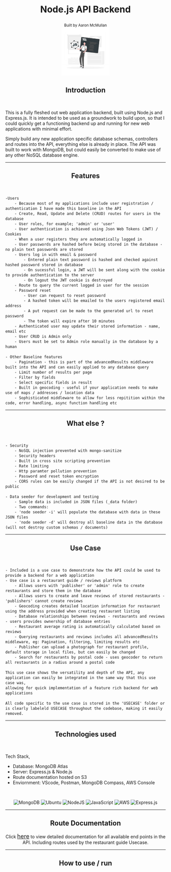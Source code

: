 <h1 align="center">
  Node.js API Backend
</h1>

<div align="center">
  <sub>Built by Aaron McMullan </sub>
</div>

<div align="center">
  <img src="public/JavaScript frameworks-rafiki.png" width="30%"/>
</div>

<h2 align="center">
  Introduction
</h2>
<br>

This is a fully fleshed out web application backend, built using Node.js and Express.js. It is intended to be used as a groundwork to build upon,
so that I could quickly get a functioning backend up and running for new web applications with minimal effort.

Simply build any new application specific database schemas, controllers and routes into the API, everything else is already in place. The API was built to
work with MongoDB, but could easily be converted to make use of any other NoSQL database engine.

<hr>
<h2 align="center">
  Features
</h2>
<br>

    -Users
        - Because most of my applications include user registration / authentication I have made this baseline in the API
        - Create, Read, Update and Delete (CRUD) routes for users in the database
        - User roles, for example; 'admin' or 'user'
        - User authentication is achieved using Json Web Tokens (JWT) / Cookies
        - When a user registers they are automatically logged in
        - User passwords are hashed before being stored in the database - no plain text passwords are stored
        - Users log in with email & password
            - Entered plain text password is hashed and checked against hashed password stored in database
            - On sucessful login, a JWT will be sent along with the cookie to provide authentication to the server
            - On logout the JWT cookie is destroyed
        - Route to query the current logged in user for the session
        - Password reset
            - User can request to reset password
            - A hashed token will be emailed to the users registered email address
            - A put request can be made to the generated url to reset password
            - The token will expire after 10 minutes
        - Authenticated user may update their stored information - name, email etc
        - User CRUD is Admin only
        - Users must be set to Admin role manually in the database by a human

    - Other Baseline features
        - Pagination - this is part of the advancedResults middleware built into the API and can easily applied to any database query
        - Limit number of results per page
        - Filter by fields
        - Select specific fields in result
        - Built in geocoding - useful if your application needs to make use of maps / addresses / location data
        - Sophisticated middleware to allow for less repitition within the code, error handling, async function handling etc

<hr>
<h2 align="center">
 What else ?
</h2>
<br>

    - Security
        - NoSQL injection prevented with mongo-sanitize
        - Security headers
        - Built in cross site scripting prevention
        - Rate limiting
        - Http paramter pollution prevention
        - Password and reset token encryption
        - CORS rules can be easily changed if the API is not desired to be public

    - Data seeder for development and testing
        - Sample data is included in JSON files (_data folder)
        - Two commands:
        - 'node seeder -i' will populate the database with data in these JSON files
        - 'node seeder -d' will destroy all baseline data in the database (will not destroy custom schemas / documents)

<hr>
<h2 align="center">
 Use Case
</h2>
<br>

    - Included is a use case to demonstrate how the API could be used to provide a backend for a web application
    - Use case is a restaurant guide / reviews platform
        - Allows users with 'publisher' or 'admin' role to create restaurants and store them in the database
        - Allows users to create and leave reviews of stored restaurants - 'publishers' cannot create reviews
        - Geocoding creates detailed location information for restaurant using the address provided when creating restaurant listing
        - Database relationships between reviews - restaurants and reviews - users provides ownership of database entries
        - Restaurant average rating is automatically calculated based on reviews
        - Querying restaurants and reviews includes all advancedResults middleware, eg: Pagination, filtering, limiting results etc
        - Publisher can upload a photograph for restaurant profile, default storage in local files, but can easily be changed
        - Search for restaurants by postal code - uses geocoder to return all restaurants in a radius around a postal code

    This use case shows the versatility and depth of the API, any application can easily be integrated in the same way that this use case was,
    allowing for quick implementation of a feature rich backend for web applications

    All code specific to the use case is stored in the 'USECASE' folder or is clearly labeleld USECASE throughout the codebase, making it easily removed.

<hr>
<h2 align="center">
 Technologies used
</h2>
<br>

Tech Stack,

-   Database: MongoDB Atlas
-   Server: Express.js & Node.js
-   Route documentation hosted on S3
-   Enviornment: VScode, Postman, MongoDB Compass, AWS Console

<br>
<p align="center">
  <img alt="MongoDB" src ="https://img.shields.io/badge/MongoDB-%234ea94b.svg?&style=for-the-badge&logo=mongodb&logoColor=white"/>
  <img alt="Ubuntu" src ="https://camo.githubusercontent.com/d6de31463470dd4540e7ece7849e6d38d423825f113ea4ae639f4dcfd0392d82/68747470733a2f2f696d672e736869656c64732e696f2f62616467652f5562756e74752d4539353432303f7374796c653d666f722d7468652d6261646765266c6f676f3d7562756e7475266c6f676f436f6c6f723d7768697465"/>
  <img alt="NodeJS" src="https://img.shields.io/badge/node.js-%2343853D.svg?&style=for-the-badge&logo=node.js&logoColor=white"/>
  <img alt="JavaScript" src="https://img.shields.io/badge/javascript-%2343853D.svg?&style=for-the-badge&logo=javascript&logoColor=yellow&color=inactive"/>
  <img alt="AWS" src="https://camo.githubusercontent.com/0f9a0171a13165ad40c3a4ada30160e2a307d3c8f284b9dfb9d9ac8ebf9b7f1c/68747470733a2f2f696d672e736869656c64732e696f2f62616467652f4157532d2532333243353236332e7376673f267374796c653d666f722d7468652d6261646765266c6f676f3d616d617a6f6e2d617773266c6f676f436f6c6f723d7768697465"/>
  <img alt="Express.js" src="https://img.shields.io/badge/express.js-%23404d59.svg?&style=for-the-badge&logo=express"/>
</p>

<hr>
<h2 align="center">
 Route Documentation
</h2>
  <p align="center">Click <a style="text-decoration: underline; font-size: 18px" href="https://azr-static-site.s3.amazonaws.com/index.html">here</a> to view detailed documentation for all available end points in the API. Including routes used by the restaurant guide Usecase.</p>

<hr>
<h2 align="center">
 How to use / run 
</h2>

<p align="center">
  
</p>
